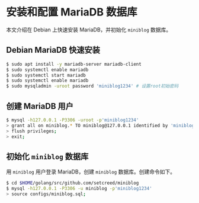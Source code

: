 # 安装和配置 MariaDB 数据库

本文介绍在 Debian 上快速安装 MariaDB，并初始化 `miniblog` 数据库。

## Debian MariaDB 快速安装

```bash
$ sudo apt install -y mariadb-server mariadb-client
$ sudo systemctl enable mariadb
$ sudo systemctl start mariadb
$ sudo systemctl enable mariadb
$ sudo mysqladmin -uroot password 'miniblog1234' # 设置root初始密码
```

## 创建 MariaDB 用户

```bash
$ mysql -h127.0.0.1 -P3306 -uroot -p'miniblog1234'
> grant all on miniblog.* TO miniblog@127.0.0.1 identified by 'miniblog1234';
> flush privileges;
> exit;
```

## 初始化 `miniblog` 数据库

用 `miniblog` 用户登录 MariaDB，创建 `miniblog` 数据库。创建命令如下。

```bash
$ cd $HOME/golang/src/github.com/setcreed/miniblog
$ mysql -h127.0.0.1 -P3306 -u miniblog -p'miniblog1234'
> source configs/miniblog.sql;
```